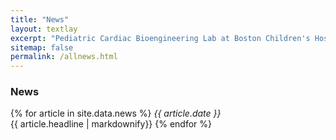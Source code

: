 ```yaml
---
title: "News"
layout: textlay
excerpt: "Pediatric Cardiac Bioengineering Lab at Boston Children's Hospital and Harvard Medical School."
sitemap: false
permalink: /allnews.html
---
```


### News

{% for article in site.data.news %}
<em>{{ article.date }}</em> <br>
{{ article.headline | markdownify}}
{% endfor %}
